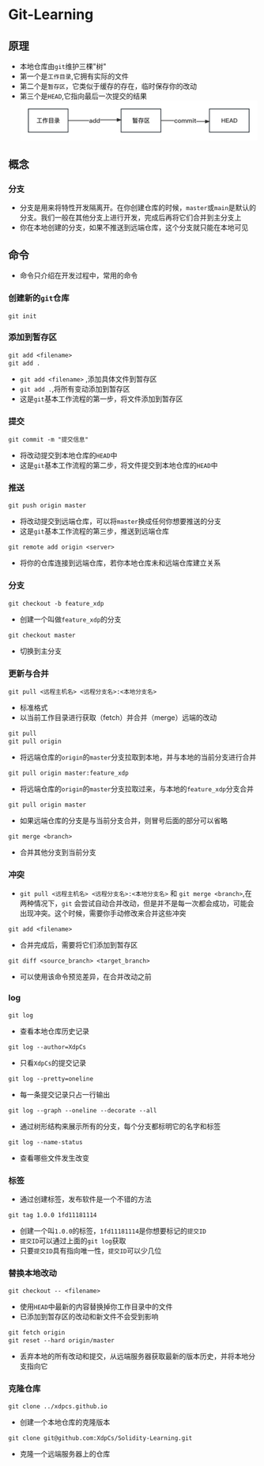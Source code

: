 # Git-Learning

## 原理

* 本地仓库由`git`维护三棵"树"
* 第一个是`工作目录`,它拥有实际的文件
* 第二个是`暂存区`，它类似于缓存的存在，临时保存你的改动
* 第三个是`HEAD`,它指向最后一次提交的结果
  ![在这里插入图片描述](images/git.jpg)

## 概念

### 分支

* 分支是用来将特性开发隔离开。在你创建仓库的时候，`master`或`main`是默认的分支。我们一般在其他分支上进行开发，完成后再将它们合并到主分支上
* 你在本地创建的分支，如果不推送到远端仓库，这个分支就只能在本地可见

## 命令

* 命令只介绍在开发过程中，常用的命令

### 创建新的`git`仓库

```shell
git init
```

### 添加到暂存区

```shell
git add <filename>
git add .
```

* `git add <filename>` ,添加具体文件到暂存区
* `git add .`,将所有变动添加到暂存区
* 这是`git`基本工作流程的第一步，将文件添加到暂存区

### 提交

```shell
git commit -m "提交信息"
```

* 将改动提交到本地仓库的`HEAD`中
* 这是`git`基本工作流程的第二步，将文件提交到本地仓库的`HEAD`中

### 推送

```shell
git push origin master
```

* 将改动提交到远端仓库，可以将`master`换成任何你想要推送的分支
* 这是`git`基本工作流程的第三步，推送到远端仓库

```shell
git remote add origin <server>
```

* 将你的仓库连接到远端仓库，若你本地仓库未和远端仓库建立关系

### 分支

```shell
git checkout -b feature_xdp
```

* 创建一个叫做`feature_xdp`的分支

```shell
git checkout master
```

* 切换到主分支

### 更新与合并

```shell
git pull <远程主机名> <远程分支名>:<本地分支名>
```

* 标准格式
* 以当前工作目录进行获取（fetch）并合并（merge）远端的改动

```shell
git pull
git pull origin
```

* 将远端仓库的`origin`的`master`分支拉取到本地，并与本地的当前分支进行合并

```shell
git pull origin master:feature_xdp
```

* 将远端仓库的`origin`的`master`分支拉取过来，与本地的`feature_xdp`分支合并

```shell
git pull origin master
```

* 如果远端仓库的分支是与当前分支合并，则冒号后面的部分可以省略

```shell
git merge <branch>
```

* 合并其他分支到当前分支

### 冲突

* `git pull <远程主机名> <远程分支名>:<本地分支名>` 和 `git merge <branch>`,在两种情况下，`git`
  会尝试自动合并改动，但是并不是每一次都会成功，可能会出现冲突。这个时候，需要你手动修改来合并这些冲突

```shell
git add <filename>
```

* 合并完成后，需要将它们添加到暂存区

```shell
git diff <source_branch> <target_branch>
```

* 可以使用该命令预览差异，在合并改动之前

### log

```shell
git log
```

* 查看本地仓库历史记录

```shell
git log --author=XdpCs
```

* 只看`XdpCs`的提交记录

```shell
git log --pretty=oneline
```

* 每一条提交记录只占一行输出

```shell
git log --graph --oneline --decorate --all
```

* 通过树形结构来展示所有的分支，每个分支都标明它的名字和标签

```shell
git log --name-status
```

* 查看哪些文件发生改变

### 标签

* 通过创建标签，发布软件是一个不错的方法

```shell
git tag 1.0.0 1fd11181114
```

* 创建一个叫`1.0.0`的标签，`1fd11181114`是你想要标记的`提交ID`
* `提交ID`可以通过上面的`git log`获取
* 只要`提交ID`具有指向唯一性，`提交ID`可以少几位

### 替换本地改动

```shell
git checkout -- <filename>
```

* 使用`HEAD`中最新的内容替换掉你工作目录中的文件
* 已添加到暂存区的改动和新文件不会受到影响

```shell
git fetch origin
git reset --hard origin/master
```

* 丢弃本地的所有改动和提交，从远端服务器获取最新的版本历史，并将本地分支指向它

### 克隆仓库

```shell
git clone ../xdpcs.github.io
```

* 创建一个本地仓库的克隆版本

```shell
git clone git@github.com:XdpCs/Solidity-Learning.git
```

* 克隆一个远端服务器上的仓库
